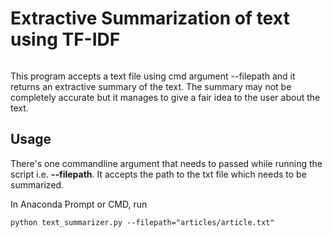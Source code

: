 # Extractive Summarization of text using TF-IDF
<p align='center'>
  <img href="https://miro.medium.com/max/1064/1*GIVviyN9Q0cqObcy-q-juQ.png">
</p>

This program accepts a text file using cmd argument --filepath and it returns an extractive summary of the text. The summary may not be completely accurate but it manages to give a fair idea to the user about the text.

## Usage

There's one commandline argument that needs to passed while running the script i.e. **--filepath**. It accepts the path to the txt file which needs to be summarized.

In Anaconda Prompt or CMD, run
```
python text_summarizer.py --filepath="articles/article.txt"
```
